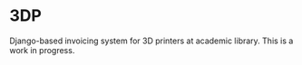 3DP
===

Django-based invoicing system for 3D printers at academic library.  This is a work in progress.
